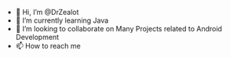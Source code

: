 - 👋 Hi, I’m @DrZealot
- 🌱 I’m currently learning Java
- 💞️ I’m looking to collaborate on Many Projects related to Android Development
- 📫 How to reach me

<!---
DrZealot/DrZealot is a ✨ special ✨ repository because its `README.md` (this file) appears on your GitHub profile.
You can click the Preview link to take a look at your changes.
--->
